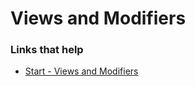 # Views and Modifiers




### Links that help

- [Start - Views and Modifiers](https://www.hackingwithswift.com/books/ios-swiftui/views-and-modifiers-introduction)
